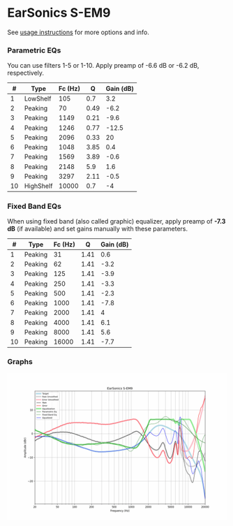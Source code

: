 # EarSonics S-EM9
See [usage instructions](https://github.com/jaakkopasanen/AutoEq#usage) for more options and info.

### Parametric EQs
You can use filters 1-5 or 1-10. Apply preamp of -6.6 dB or -6.2 dB, respectively.

|   # | Type      |   Fc (Hz) |    Q |   Gain (dB) |
|-----|-----------|-----------|------|-------------|
|   1 | LowShelf  |       105 | 0.7  |         3.2 |
|   2 | Peaking   |        70 | 0.49 |        -6.2 |
|   3 | Peaking   |      1149 | 0.21 |        -9.6 |
|   4 | Peaking   |      1246 | 0.77 |       -12.5 |
|   5 | Peaking   |      2096 | 0.33 |        20   |
|   6 | Peaking   |      1048 | 3.85 |         0.4 |
|   7 | Peaking   |      1569 | 3.89 |        -0.6 |
|   8 | Peaking   |      2148 | 5.9  |         1.6 |
|   9 | Peaking   |      3297 | 2.11 |        -0.5 |
|  10 | HighShelf |     10000 | 0.7  |        -4   |

### Fixed Band EQs
When using fixed band (also called graphic) equalizer, apply preamp of **-7.3 dB** (if available) and set gains manually with these parameters.

|   # | Type    |   Fc (Hz) |    Q |   Gain (dB) |
|-----|---------|-----------|------|-------------|
|   1 | Peaking |        31 | 1.41 |         0.6 |
|   2 | Peaking |        62 | 1.41 |        -3.2 |
|   3 | Peaking |       125 | 1.41 |        -3.9 |
|   4 | Peaking |       250 | 1.41 |        -3.3 |
|   5 | Peaking |       500 | 1.41 |        -2.3 |
|   6 | Peaking |      1000 | 1.41 |        -7.8 |
|   7 | Peaking |      2000 | 1.41 |         4   |
|   8 | Peaking |      4000 | 1.41 |         6.1 |
|   9 | Peaking |      8000 | 1.41 |         5.6 |
|  10 | Peaking |     16000 | 1.41 |        -7.7 |

### Graphs
![](./EarSonics%20S-EM9.png)
